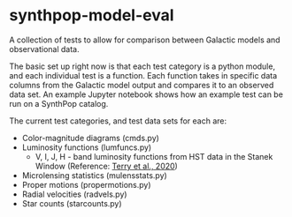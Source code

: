 # synthpop-model-eval
A collection of tests to allow for comparison between Galactic models and observational data.

The basic set up right now is that each test category is a python module, and each individual test is a function. Each function takes in specific data columns from the Galactic model output and compares it to an observed data set. An example Jupyter notebook shows how an example test can be run on a SynthPop catalog.

The current test categories, and test data sets for each are:
- Color-magnitude diagrams (cmds.py)
- Luminosity functions (lumfuncs.py)
  - V, I, J, H - band luminosity functions from HST data in the Stanek Window (Reference: [Terry et al., 2020](https://ui.adsabs.harvard.edu/abs/2020ApJ...889..126T/abstract))
- Microlensing statistics (mulensstats.py)
- Proper motions (propermotions.py)
- Radial velocities (radvels.py)
- Star counts (starcounts.py)
